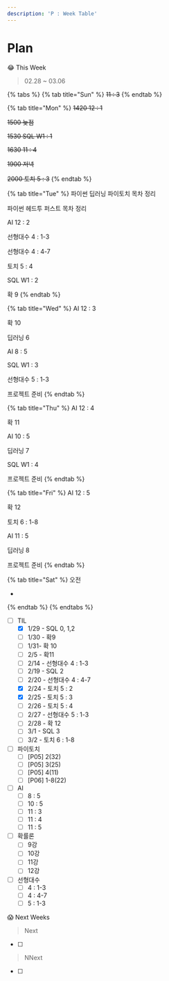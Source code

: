 ```yaml
---
description: 'P : Week Table'
---
```


# Plan

😂 This Week

> 02.28 ~ 03.06

{% tabs %}
{% tab title="Sun" %}
~~11 : 3~~
{% endtab %}

{% tab title="Mon" %}
~~1420 12 : 1~~

~~1500 늦점~~

~~1530 SQL W1 : 1~~

~~1630 11 : 4~~

~~1900 저녁~~

~~2000 토치 5 : 3~~
{% endtab %}

{% tab title="Tue" %}
파이썬 딥러닝 파이토치 목차 정리

파이썬 헤드투 퍼스트 목차 정리

AI 12 : 2



선형대수 4 : 1-3

선형대수 4 : 4-7

토치 5 : 4



SQL W1 : 2

확 9 
{% endtab %}

{% tab title="Wed" %}
AI 12 : 3

확 10



딥러닝 6

AI 8 : 5

SQL W1 : 3



선형대수 5 : 1-3

프로젝트 준비
{% endtab %}

{% tab title="Thu" %}
AI 12 : 4

확 11



AI 10 : 5

딥러닝 7

SQL W1 : 4



프로젝트 준비
{% endtab %}

{% tab title="Fri" %}
AI 12 : 5

확 12



토치 6 : 1-8

AI 11 : 5

딥러닝 8



프로젝트 준비
{% endtab %}

{% tab title="Sat" %}
오전

* 
{% endtab %}
{% endtabs %}

* [ ] TIL
  * [x] 1/29 - SQL 0, 1,2
  * [ ] 1/30 - 확9
  * [ ] 1/31- 확 10
  * [ ] 2/5 - 확11
  * [ ] 2/14 - 선형대수 4 : 1-3
  * [ ] 2/19 - SQL 2
  * [ ] 2/20 - 선형대수 4 : 4-7
  * [x] 2/24 - 토치 5 : 2
  * [x] 2/25 - 토치 5 : 3
  * [ ] 2/26 - 토치 5 : 4
  * [ ] 2/27 - 선형대수 5 : 1-3
  * [ ] 2/28 - 확 12
  * [ ] 3/1 - SQL 3
  * [ ] 3/2 - 토치 6 : 1-8
* [ ] 파이토치 
  * [ ] \[P05\] 2\(32\)
  * [ ] \[P05\] 3\(25\)
  * [ ] \[P05\] 4\(11\)
  * [ ] \[P06\] 1-8\(22\)
* [ ] AI
  * [ ] 8 : 5
  * [ ] 10 : 5
  * [ ] 11 : 3
  * [ ] 11 : 4
  * [ ] 11 : 5
* [ ] 확률론
  * [ ] 9강
  * [ ] 10강
  * [ ] 11강
  * [ ] 12강
* [ ] 선형대수
  * [ ] 4 : 1-3
  * [ ] 4 : 4-7
  * [ ] 5 : 1-3

😱 Next Weeks

> Next

* [ ] 
> NNext

* [ ] 
